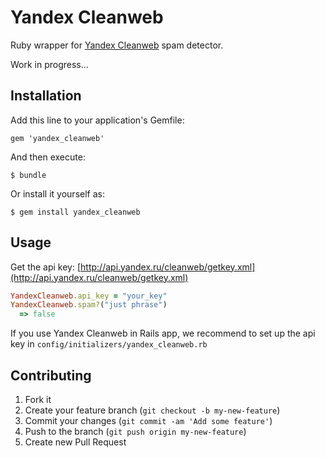 # Yandex Cleanweb

Ruby wrapper for [Yandex Cleanweb](http://api.yandex.ru/cleanweb/) spam detector.

Work in progress...

## Installation

Add this line to your application's Gemfile:

    gem 'yandex_cleanweb'

And then execute:

    $ bundle

Or install it yourself as:

    $ gem install yandex_cleanweb

## Usage

Get the api key: [http://api.yandex.ru/cleanweb/getkey.xml](http://api.yandex.ru/cleanweb/getkey.xml)

```ruby
YandexCleanweb.api_key = "your_key"
YandexCleanweb.spam?("just phrase")
  => false
```

If you use Yandex Cleanweb in Rails app, we recommend to set up the api key in `config/initializers/yandex_cleanweb.rb`

## Contributing

1. Fork it
2. Create your feature branch (`git checkout -b my-new-feature`)
3. Commit your changes (`git commit -am 'Add some feature'`)
4. Push to the branch (`git push origin my-new-feature`)
5. Create new Pull Request
